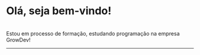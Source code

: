 <h1>Olá, seja bem-vindo!</h1>
<br>
Estou em processo de formação, estudando programação na empresa GrowDev!
<hr>
<br>
<br>
<br>





<!---
djon4thaN/djon4thaN is a ✨ special ✨ repository because its `README.md` (this file) appears on your GitHub profile.
You can click the Preview link to take a look at your changes.
--->
